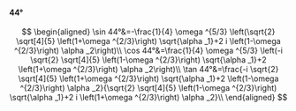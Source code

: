 #### 44°

$$
\begin{aligned}
\sin 44°&=-\frac{1}{4} \omega ^{5/3} \left(\sqrt{2} \sqrt[4]{5} \left(1+\omega ^{2/3}\right) \sqrt{\alpha _1}+2 i \left(1-\omega ^{2/3}\right) \alpha _2\right)\\
\cos 44°&=\frac{1}{4} \omega ^{5/3} \left(-i \sqrt{2} \sqrt[4]{5} \left(1-\omega ^{2/3}\right) \sqrt{\alpha _1}+2 \left(1+\omega ^{2/3}\right) \alpha _2\right)\\
\tan 44°&=\frac{-i \sqrt{2} \sqrt[4]{5} \left(1+\omega ^{2/3}\right) \sqrt{\alpha _1}+2 \left(1-\omega ^{2/3}\right) \alpha _2}{\sqrt{2} \sqrt[4]{5} \left(1-\omega
^{2/3}\right) \sqrt{\alpha _1}+2 i \left(1+\omega ^{2/3}\right) \alpha _2}\\
\end{aligned}
$$

